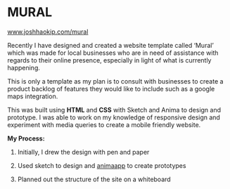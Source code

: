 # MURAL

www.joshhaokip.com/mural

Recently I have designed and created a website template called ‘Mural’ which was made for local businesses who are in need of assistance with regards to their online presence, especially in light of what is currently happening. 

This is only a template as my plan is to consult with businesses to create a product backlog of features they would like to include such as a google maps integration. 

This was built using **HTML** and **CSS** with Sketch and Anima to design and prototype. I was able to work on my knowledge of responsive design and experiment with media queries to create a mobile friendly website. 

**My Process:** 

1. Initially, I drew the design with pen and paper

2. Used sketch to design and [animaapp](https://www.animaapp.com/) to create prototypes 

3. Planned out the structure of the site on a whiteboard 
